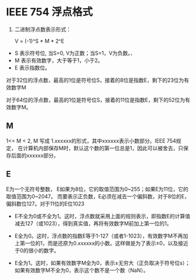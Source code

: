 # IEEE 754 浮点格式

1. 二进制浮点数表示形式：

    V = (-1)^S * M * 2^E
    
 * S 表示符号位, 当S=0, V为正数；当S=1，V为负数。、
 * M 表示有效数字，大于等于1，小于2。
 * E 表示指数位。

对于32位的浮点数，最高的1位是符号位S，接着的8位是指数E，剩下的23位为有效数字M

对于64位的浮点数，最高的1位是符号位S，接着的11位是指数E，剩下的52位为有效数字M。

## M
1<= M < 2, M 写成 1.xxxxxx的形式，其中xxxxxx表示小数部分。IEEE 754规定，
在计算机内部保存M时，默认这个数的第一位总是1，因此可以被舍去，只保存后面的xxxxxx部分。

## E

E为一个无符号整数， E如果为8位，它的取值范围为0~255；如果E为11位，它的取值范围为0~2047。
而要表示正负数，E必须在减去一个偏斜数，对于8位的E，偏斜数位127。对于11位的E位1023

* E不全为0或不全为1。这时，浮点数就采用上面的规则表示，即指数E的计算值减去127（或1023），得到真实值，再将有效数字M前加上第一位的1。

* E全为0。这时，浮点数的指数E等于1-127（或者1-1023），有效数字M不再加上第一位的1，而是还原为0.xxxxxx的小数。这样做是为了表示±0，以及接近于0的很小的数字。

* E全为1。这时，如果有效数字M全为0，表示±无穷大（正负取决于符号位s）；如果有效数字M不全为0，表示这个数不是一个数（NaN）。



    
    
    
    
    
   
  
    
